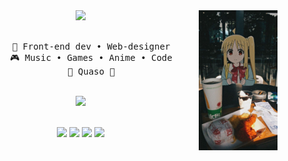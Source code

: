 <div align="center">
<img src="assets/20241023_033413.jpg" width="25%" align="right" />
<img src="https://readme-typing-svg.herokuapp.com?font=JetBrains+Mono&weight=500&size=50&duration=4000&pause=300&color=F2EBBE&center=true&vCenter=true&multiline=true&repeat=false&width=1300&height=140&lines=Hi+there!;I'm+k3fya%2C+a+cultured+milk+internet+user" width="70%" />
<br><br>
<pre>
    💼 Front-end dev • Web-designer
    🎮 Music • Games • Anime • Code
    🥐 Quaso 🥐
</pre>
<br>
<img src="https://media.tenor.com/cd8HRyOra7EAAAAM/nijika-ijichi.gif" height="80" />
<br><br>
    
[![](https://img.shields.io/badge/telegram-158cc7)](https://t.me/k3fya)
[![](https://img.shields.io/badge/discord-5661f5)](https://discord.com/users/631918540563415052)
[![](https://img.shields.io/badge/spotify-298649)](https://open.spotify.com/user/31vmdbpf4gewwsi2hex6oivyimle?si=f65ea8a99aa447ff)
[![](https://img.shields.io/badge/steam-085487)](https://steamcommunity.com/id/k3firchik/)
</div>
